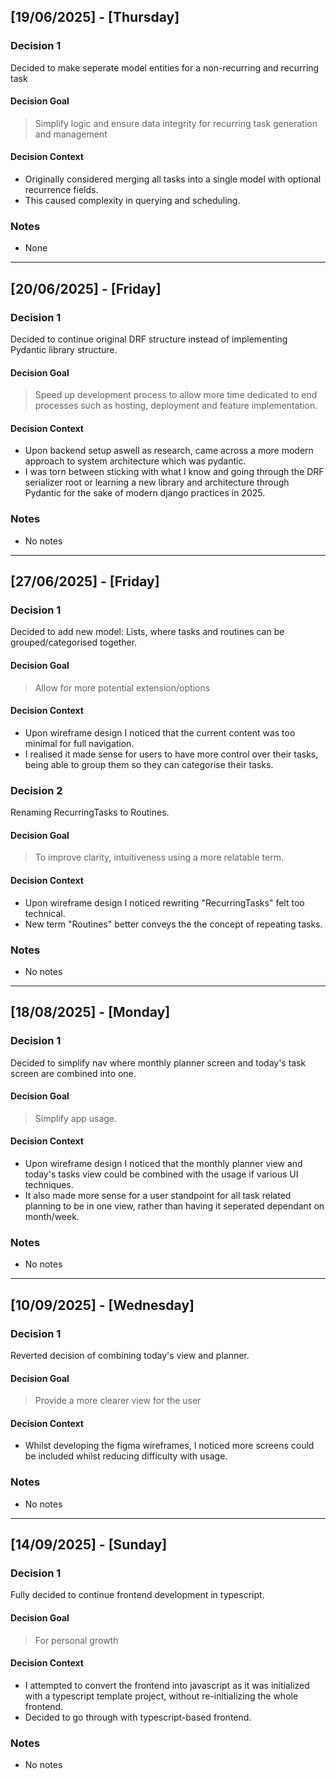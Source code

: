 ## [19/06/2025] - [Thursday]

### Decision 1
Decided to make seperate model entities for a non-recurring and recurring task
#### Decision Goal
> Simplify logic and ensure data integrity for recurring task generation and management
#### Decision Context
* Originally considered merging all tasks into a single model with optional recurrence fields.
* This caused complexity in querying and scheduling.

### Notes
- None
---
## [20/06/2025] - [Friday]

### Decision 1
Decided to continue original DRF structure instead of implementing Pydantic library structure.
#### Decision Goal
> Speed up development process to allow more time dedicated to end processes such as hosting, deployment and feature implementation.
#### Decision Context
* Upon backend setup aswell as research, came across a more modern approach to system architecture which was pydantic.
* I was torn between sticking with what I know and going through the DRF serializer root or learning a new library and architecture through Pydantic for the sake of modern django practices in 2025.

### Notes
- No notes
---
## [27/06/2025] - [Friday]

### Decision 1
Decided to add new model: Lists, where tasks and routines can be grouped/categorised together.
#### Decision Goal
> Allow for more potential extension/options
#### Decision Context
* Upon wireframe design I noticed that the current content was too minimal for full navigation.
* I realised it made sense for users to have more control over their tasks, being able to group them so they can categorise their tasks.

### Decision 2
Renaming RecurringTasks to Routines.
#### Decision Goal
> To improve clarity, intuitiveness using a more relatable term.
#### Decision Context
* Upon wireframe design I noticed rewriting "RecurringTasks" felt too technical.
* New term "Routines" better conveys the the concept of repeating tasks.

### Notes
- No notes
---
## [18/08/2025] - [Monday]

### Decision 1
Decided to simplify nav where monthly planner screen and today's task screen are combined into one.
#### Decision Goal
> Simplify app usage.
#### Decision Context
* Upon wireframe design I noticed that the monthly planner view and today's tasks view could be combined with the usage if various UI techniques.
* It also made more sense for a user standpoint for all task related planning to be in one view, rather than having it seperated dependant on month/week.

### Notes
- No notes
---
## [10/09/2025] - [Wednesday]

### Decision 1
Reverted decision of combining today's view and planner.
#### Decision Goal
> Provide a more clearer view for the user
#### Decision Context
* Whilst developing the figma wireframes, I noticed more screens could be included whilst reducing difficulty with usage.

### Notes
- No notes
---
## [14/09/2025] - [Sunday]

### Decision 1
Fully decided to continue frontend development in typescript.
#### Decision Goal
> For personal growth
#### Decision Context
* I attempted to convert the frontend into javascript as it was initialized with a typescript template project, without re-initializing the whole frontend.
* Decided to go through with typescript-based frontend.

### Notes
- No notes